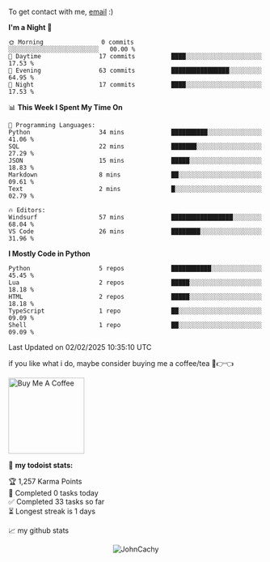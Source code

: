 To get contact with me, [email](mailto:ami@johncachy.us.kg) :)


<!--START_SECTION:waka-->
**I'm a Night 🦉** 

```text
🌞 Morning                0 commits           ░░░░░░░░░░░░░░░░░░░░░░░░░   00.00 % 
🌆 Daytime                17 commits          ████░░░░░░░░░░░░░░░░░░░░░   17.53 % 
🌃 Evening                63 commits          ████████████████░░░░░░░░░   64.95 % 
🌙 Night                  17 commits          ████░░░░░░░░░░░░░░░░░░░░░   17.53 % 
```


📊 **This Week I Spent My Time On** 

```text
💬 Programming Languages: 
Python                   34 mins             ██████████░░░░░░░░░░░░░░░   41.06 % 
SQL                      22 mins             ███████░░░░░░░░░░░░░░░░░░   27.29 % 
JSON                     15 mins             █████░░░░░░░░░░░░░░░░░░░░   18.83 % 
Markdown                 8 mins              ██░░░░░░░░░░░░░░░░░░░░░░░   09.61 % 
Text                     2 mins              █░░░░░░░░░░░░░░░░░░░░░░░░   02.79 % 

🔥 Editors: 
Windsurf                 57 mins             █████████████████░░░░░░░░   68.04 % 
VS Code                  26 mins             ████████░░░░░░░░░░░░░░░░░   31.96 % 
```

**I Mostly Code in Python** 

```text
Python                   5 repos             ███████████░░░░░░░░░░░░░░   45.45 % 
Lua                      2 repos             █████░░░░░░░░░░░░░░░░░░░░   18.18 % 
HTML                     2 repos             █████░░░░░░░░░░░░░░░░░░░░   18.18 % 
TypeScript               1 repo              ██░░░░░░░░░░░░░░░░░░░░░░░   09.09 % 
Shell                    1 repo              ██░░░░░░░░░░░░░░░░░░░░░░░   09.09 % 
```




 Last Updated on 02/02/2025 10:35:10 UTC
<!--END_SECTION:waka-->

if you like what i do, maybe consider buying me a coffee/tea 🥺👉👈

<a href="https://buymeacoffee.com/johncachy" target="_blank"><img src="https://cdn.buymeacoffee.com/buttons/v2/default-red.png" alt="Buy Me A Coffee" width="150" ></a>

🚧 **my todoist stats:**

<!-- TODO-IST:START -->
🏆  1,257 Karma Points           
🌸  Completed 0 tasks today           
✅  Completed 33 tasks so far           
⏳  Longest streak is 1 days
<!-- TODO-IST:END -->

📈 my github stats

<p align="center"> <img src="https://github-readme-stats.vercel.app/api?username=chinshunyu&show_icons=true&theme=gotham" alt="JohnCachy" />




